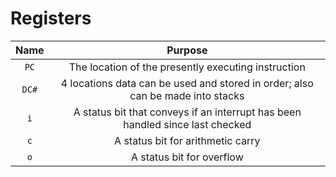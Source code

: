 # Registers

|Name|Purpose|
|:---:|:---:|
|`PC`|The location of the presently executing instruction|
|`DC#`|4 locations data can be used and stored in order; also can be made into stacks|
|`i`|A status bit that conveys if an interrupt has been handled since last checked|
|`c`|A status bit for arithmetic carry|
|`o`|A status bit for overflow|
